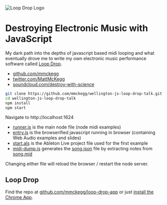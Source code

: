 ![Loop Drop Logo](https://raw.githubusercontent.com/mmckegg/loop-drop-app/master/icon128.png)

# Destroying Electronic Music with JavaScript

My dark path into the depths of javascript based midi looping
and what eventually drove me to write my own electronic music performance software called [Loop Drop](https://loopjs.com).

- [github.com/mmckegg](https://github.com/mmckegg)
- [twitter.com/MattMcKegg](https://github.com/mmckegg)
- [soundcloud.com/destroy-with-science](soundcloud.com/destroy-with-science)

```bash
git clone https://github.com/mmckegg/wellington-js-loop-drop-talk.git
cd wellington-js-loop-drop-talk
npm install
npm start
```

Navigate to http://localhost:1624

- [runner.js](runner.js) is the main node file (node midi examples)
- [entry.js](entry.js) is the browserified javascript running in browser (containing Web Audio examples and slides)
- [start.als](start.als) is the Ableton Live project file used for the first example
- [midi-dump.js](midi-dump.js) generates the [song.json](song.json) file by extracting notes from [song.mid](song.mid)

Changing either file will reload the browser / restart the node server.

## Loop Drop

Find the repo at [github.com/mmckegg/loop-drop-app](https://github.com/mmckegg/loop-drop-app) or just [install the Chrome App](https://chrome.google.com/webstore/detail/loop-drop/lbihechibofgmjpfnegjblhoicglanbj).
